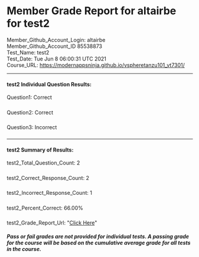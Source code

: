 # Member Grade Report for altairbe for test2  
   
Member_Github_Account_Login: altairbe  
Member_Github_Account_ID 85538873  
Test_Name: test2  
Test_Date: Tue Jun  8 06:00:31 UTC 2021  
Course_URL: https://modernappsninja.github.io/vspheretanzu101_vt7301/  
   
---  
#### test2 Individual Question Results:  
Question1: Correct  
#####  
Question2: Correct  
#####  
Question3: Incorrect  
#####  
---  
#### test2 Summary of Results:  
test2_Total_Question_Count: 2  
#####  
test2_Correct_Response_Count: 2  
#####  
test2_Incorrect_Response_Count: 1  
#####  
test2_Percent_Correct: 66.00%  
#####  
test2_Grade_Report_Url: "[Click Here](https://github.com/modernappsninjas/altairbe/blob/main/static/userdata/courses/vspheretanzu101_vt7301/grade_report.pr910.test2.md)"
##### Pass or fail grades are not provided for individual tests. A passing grade for the course will be based on the cumulative average grade for all tests in the course.  
